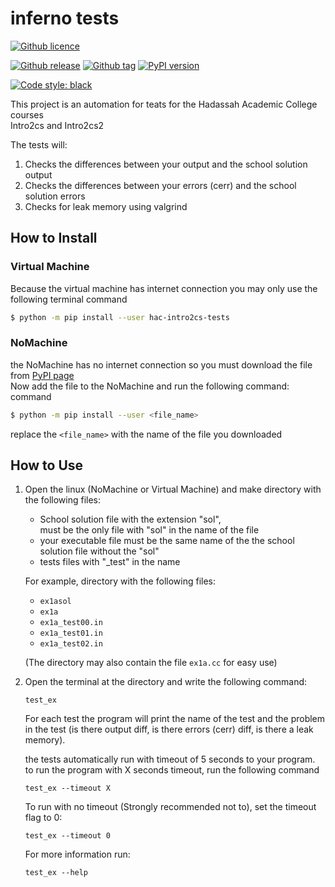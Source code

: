 # inferno tests #
[![Github licence](https://img.shields.io/github/license/hodvak/inferno_tests)](https://github.com/hodvak/inferno_tests/blob/master/LICENSE)

[![Github release](https://badgen.net/github/release/hodvak/inferno_tests)](https://github.com/hodvak/inferno_tests/releases/latest)
[![Github tag](https://badgen.net/github/tag/hodvak/inferno_tests)](https://github.com/hodvak/inferno_tests/tags/)
[![PyPI version](https://img.shields.io/pypi/v/hac-intro2cs-tests)](https://pypi.org/project/hac-intro2cs-tests/)

[![Code style: black](https://img.shields.io/badge/code%20style-black-000000.svg)](https://github.com/psf/black)

This project is an automation for teats for the Hadassah Academic College courses  
Intro2cs and Intro2cs2 

The tests will:
1. Checks the differences between your output and the school solution output
2. Checks the differences between your errors (cerr) and the school solution errors
3. Checks for leak memory using valgrind

## How to Install ##
### Virtual Machine ###
Because the virtual machine has internet connection you may only use the following terminal command
```sh
$ python -m pip install --user hac-intro2cs-tests
``` 
### NoMachine ###
the NoMachine has no internet connection so you must download the file from [PyPI page](https://pypi.org/project/hac-intro2cs-tests/#files)  
Now add the file to the NoMachine and run the following command: 
 command
```sh
$ python -m pip install --user <file_name>
``` 
replace the `<file_name>` with the name of the file you downloaded

## How to Use ##
1. Open the linux (NoMachine or Virtual Machine) and make directory with the following files:
   * School solution file with the extension "sol",  
     must be the only file with "sol" in the name of the file
   * your executable file must be the same name of the the school solution file without the "sol"
   * tests files with "\_test" in the name  
   
   For example, directory with the following files:
   * `ex1asol`
   * `ex1a`
   * `ex1a_test00.in`
   * `ex1a_test01.in`
   * `ex1a_test02.in`  
   
   (The directory may also contain the file `ex1a.cc` for easy use)
   
2. Open the terminal at the directory and write the following command:  
   ```console
   test_ex
   ```
   For each test the program will print the name of the test and the problem in the test (is there output diff, is there errors (cerr) diff, is there a leak memory).  
   
   the tests automatically run with timeout of 5 seconds to your program.  
   to run the program with X seconds timeout, run the following command
   ```console
   test_ex --timeout X
   ```
   To run with no timeout (Strongly recommended not to), set the timeout flag to 0:
   ```console
   test_ex --timeout 0
   ```
   For more information run:
   ```console
   test_ex --help
   ```
